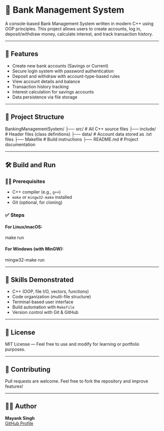 
# 🏦 Bank Management System

A console-based Bank Management System written in modern C++ using OOP principles. This project allows users to create accounts, log in, deposit/withdraw money, calculate interest, and track transaction history.

---

## 🚀 Features

- Create new bank accounts (Savings or Current)
- Secure login system with password authentication
- Deposit and withdraw with account-type-based rules
- View account details and balance
- Transaction history tracking
- Interest calculation for savings accounts
- Data persistence via file storage

---

## 📁 Project Structure

BankingManagementSystem/
├── src/                # All C++ source files
├── include/            # Header files (class definitions)
├── data/               # Account data stored as .txt files
├── Makefile            # Build instructions
├── README.md           # Project documentation

---

## 🛠️ Build and Run

### 🧑‍💻 Prerequisites

- C++ compiler (e.g., `g++`)
- `make` or `mingw32-make` installed
- Git (optional, for cloning)

### ✅ Steps

#### For Linux/macOS:
make run

#### For Windows (with MinGW):
mingw32-make run

---

## 💼 Skills Demonstrated

- C++ (OOP, file I/O, vectors, functions)
- Code organization (multi-file structure)
- Terminal-based user interface
- Build automation with `Makefile`
- Version control with Git & GitHub

---

## 📜 License

MIT License — Feel free to use and modify for learning or portfolio purposes.

---

## 🤝 Contributing

Pull requests are welcome. Feel free to fork the repository and improve features!

---

## 🙋‍♀️ Author

**Mayank Singh**  
[GitHub Profile](https://github.com/MayankSingh-2002)